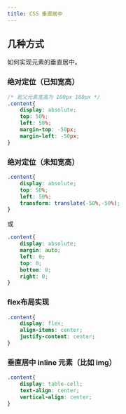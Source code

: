 ```yaml
---
title: CSS 垂直居中
---
```


## 几种方式

如何实现元素的垂直居中。

### 绝对定位（已知宽高）

```css
/* 若父元素宽高为 100px 100px */
.content{
    display: absolute;
    top: 50%;
    left: 50%;
    margin-top: -50px;
    margin-left: -50px;
}
```

### 绝对定位（未知宽高）

```css
.content{
    display: absolute;
    top: 50%;
    left: 50%;
    transform: translate(-50%,-50%);
}
```

或

```css
.content{
    display: absolute;
    margin: auto;
    left: 0;
    top: 0;
    bottom: 0;
    right: 0;
}
```

### flex布局实现

```css
.content{
    display: flex;
    align-items: center;
    justify-content: center;
}
```

### 垂直居中 inline 元素（比如 img）

```css
.content{
    display: table-cell;
    text-align: center;
    vertical-align: center;
}
```